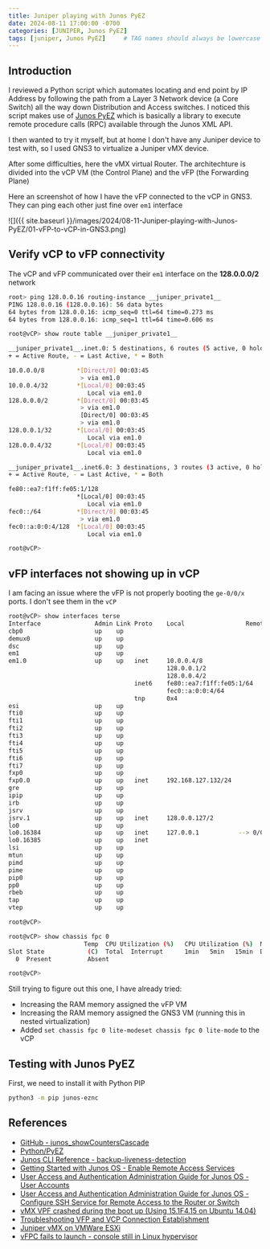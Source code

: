 ```yaml
---
title: Juniper playing with Junos PyEZ
date: 2024-08-11 17:00:00 -0700
categories: [JUNIPER, Junos PyEZ]
tags: [juniper, Junos PyEZ]     # TAG names should always be lowercase
---
```


## Introduction

I reviewed a Python script which automates locating and end point by IP Address by following the path from a Layer 3 Network device (a Core Switch) all the way down Distribution and Access switches. I noticed this script makes use of [Junos PyEZ](https://www.juniper.net/documentation/us/en/software/junos-pyez/junos-pyez-developer/topics/concept/junos-pyez-overview.html) which is basically a library to execute remote procedure calls (RPC) available through the Junos XML API.

I then wanted to try it myself, but at home I don't have any Juniper device to test with, so I used GNS3 to virtualize a Juniper vMX device.

After some difficulties, here the vMX virtual Router. The architechture is divided into the vCP VM (the Control Plane) and the vFP (the Forwarding Plane)

Here an screenshot of how I have the vFP connected to the vCP in GNS3. They can ping each other just fine over `em1` interface

![]({{ site.baseurl }}/images/2024/08-11-Juniper-playing-with-Junos-PyEZ/01-vFP-to-vCP-in-GNS3.png)

## Verify vCP to vFP connectivity

The vCP and vFP communicated over their `em1` interface on the **128.0.0.0/2** network

```bash
root> ping 128.0.0.16 routing-instance __juniper_private1__
PING 128.0.0.16 (128.0.0.16): 56 data bytes
64 bytes from 128.0.0.16: icmp_seq=0 ttl=64 time=0.273 ms
64 bytes from 128.0.0.16: icmp_seq=1 ttl=64 time=0.606 ms
```

```bash
root@vCP> show route table __juniper_private1__

__juniper_private1__.inet.0: 5 destinations, 6 routes (5 active, 0 holddown, 0 hidden)
+ = Active Route, - = Last Active, * = Both

10.0.0.0/8         *[Direct/0] 00:03:45
                    > via em1.0
10.0.0.4/32        *[Local/0] 00:03:45
                      Local via em1.0
128.0.0.0/2        *[Direct/0] 00:03:45
                    > via em1.0
                    [Direct/0] 00:03:45
                    > via em1.0
128.0.0.1/32       *[Local/0] 00:03:45
                      Local via em1.0
128.0.0.4/32       *[Local/0] 00:03:45
                      Local via em1.0

__juniper_private1__.inet6.0: 3 destinations, 3 routes (3 active, 0 holddown, 0 hidden)
+ = Active Route, - = Last Active, * = Both

fe80::ea7:f1ff:fe05:1/128
                   *[Local/0] 00:03:45
                      Local via em1.0
fec0::/64          *[Direct/0] 00:03:45
                    > via em1.0
fec0::a:0:0:4/128  *[Local/0] 00:03:45
                      Local via em1.0

root@vCP> 
```

## vFP interfaces not showing up in vCP

I am facing an issue where the vFP is not properly booting the `ge-0/0/x` ports. I don't see them in the `vCP`

```bash
root@vCP> show interfaces terse
Interface               Admin Link Proto    Local                 Remote
cbp0                    up    up
demux0                  up    up
dsc                     up    up
em1                     up    up
em1.0                   up    up   inet     10.0.0.4/8
                                            128.0.0.1/2
                                            128.0.0.4/2
                                   inet6    fe80::ea7:f1ff:fe05:1/64
                                            fec0::a:0:0:4/64
                                   tnp      0x4
esi                     up    up
fti0                    up    up
fti1                    up    up
fti2                    up    up
fti3                    up    up
fti4                    up    up
fti5                    up    up
fti6                    up    up
fti7                    up    up
fxp0                    up    up
fxp0.0                  up    up   inet     192.168.127.132/24
gre                     up    up
ipip                    up    up
irb                     up    up
jsrv                    up    up
jsrv.1                  up    up   inet     128.0.0.127/2
lo0                     up    up
lo0.16384               up    up   inet     127.0.0.1           --> 0/0
lo0.16385               up    up   inet
lsi                     up    up
mtun                    up    up
pimd                    up    up
pime                    up    up
pip0                    up    up
pp0                     up    up
rbeb                    up    up
tap                     up    up
vtep                    up    up

root@vCP>
```

```bash
root@vCP> show chassis fpc 0
                     Temp  CPU Utilization (%)   CPU Utilization (%)  Memory    Utilization (%)
Slot State            (C)  Total  Interrupt      1min   5min   15min  DRAM (MB) Heap     Buffer
  0  Present          Absent

root@vCP>
```

Still trying to figure out this one, I have already tried:

- Increasing the RAM memory assigned the vFP VM
- Increasing the RAM memory assigned the GNS3 VM (running this in nested virtualization)
- Added `set chassis fpc 0 lite-modeset chassis fpc 0 lite-mode` to the vCP

## Testing with Junos PyEZ

First, we need to install it with Python PIP

```bash
python3 -m pip junos-eznc
```


## References

- [GitHub - junos_showCountersCascade](https://github.com/marco-minervino/junos_showCountersCascade)
- [Python/PyEZ](https://alexwilkins.dev/index.php/python-pyez/)
- [Junos CLI Reference - backup-liveness-detection](https://www.juniper.net/documentation/us/en/software/junos/cli-reference/topics/ref/statement/backup-liveness-detection-edit-protocols-iccp-peer-qfx-series.html)
- [Getting Started with Junos OS - Enable Remote Access Services](https://www.juniper.net/documentation/us/en/software/junos/junos-getting-started/topics/task/remote-access.html)
- [User Access and Authentication Administration Guide for Junos OS - User Accounts](https://www.juniper.net/documentation/us/en/software/junos/user-access/topics/topic-map/junos-os-user-accounts.html)
- [User Access and Authentication Administration Guide for Junos OS - Configure SSH Service for Remote Access to the Router or Switch](https://www.juniper.net/documentation/us/en/software/junos/user-access/topics/topic-map/junos-software-remote-access-overview.html#id-configuring-ssh-service-for-remote-access-to-the-router-or-switch)
- [vMX VPF crashed during the boot up (Using 15.1F4.15 on Ubuntu 14.04)](https://community.juniper.net/discussion/vmx-vpf-crashed-during-the-boot-up-using-151f415-on-ubuntu-1404)
- [Troubleshooting VFP and VCP Connection Establishment](https://www.juniper.net/documentation/us/en/software/vmx/vmx-vmware/topics/task/vmx-vm-connection-troubleshooting-esxi.html)
- [Juniper vMX on VMWare ESXi](https://edkimura.blogspot.com/2018/01/juniper-vmx-on-vmware-esxi.html)
- [vFPC fails to launch - console still in Linux hypervisor](https://community.juniper.net/discussion/vfpc-fails-to-launch-console-still-in-linux-hypervisor)